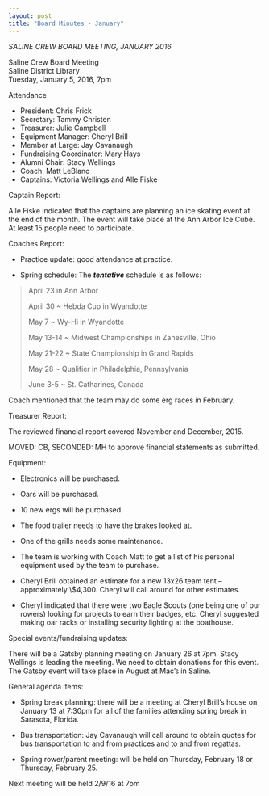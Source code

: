 ```yaml
---
layout: post  
title: "Board Minutes - January"
---
```


*SALINE CREW BOARD MEETING, JANUARY 2016*

Saline Crew Board Meeting  
Saline District Library  
Tuesday, January 5, 2016, 7pm

Attendance

-   President: Chris Frick
-   Secretary: Tammy Christen
-   Treasurer: Julie Campbell
-   Equipment Manager: Cheryl Brill
-   Member at Large: Jay Cavanaugh
-   Fundraising Coordinator: Mary Hays
-   Alumni Chair: Stacy Wellings
-   Coach: Matt LeBlanc
-   Captains: Victoria Wellings and Alle Fiske

Captain Report:

Alle Fiske indicated that the captains are planning an ice skating event
at the end of the month. The event will take place at the Ann Arbor Ice
Cube. At least 15 people need to participate.

Coaches Report:

-   Practice update: good attendance at practice.

-   Spring schedule: The ***tentative*** schedule is as follows:

> April 23 in Ann Arbor
>
> April 30 ~ Hebda Cup in Wyandotte
>
> May 7 ~ Wy-Hi in Wyandotte
>
> May 13-14 ~ Midwest Championships in Zanesville, Ohio
>
> May 21-22 ~ State Championship in Grand Rapids
>
> May 28 ~ Qualifier in Philadelphia, Pennsylvania
>
> June 3-5 ~ St. Catharines, Canada

Coach mentioned that the team may do some erg races in February.

Treasurer Report:

The reviewed financial report covered November and December, 2015.

MOVED: CB, SECONDED: MH to approve financial statements as submitted.

Equipment:

-   Electronics will be purchased.

-   Oars will be purchased.

-   10 new ergs will be purchased.

-   The food trailer needs to have the brakes looked at.

-   One of the grills needs some maintenance.

-   The team is working with Coach Matt to get a list of his personal
    equipment used by the team to purchase.

-   Cheryl Brill obtained an estimate for a new 13x26 team tent –
    approximately \\\$4,300. Cheryl will call around for
    other estimates.

-   Cheryl indicated that there were two Eagle Scouts (one being one of
    our rowers) looking for projects to earn their badges, etc. Cheryl
    suggested making oar racks or installing security lighting at
    the boathouse.

Special events/fundraising updates:

There will be a Gatsby planning meeting on January 26 at 7pm. Stacy
Wellings is leading the meeting. We need to obtain donations for this
event. The Gatsby event will take place in August at Mac’s in Saline.

General agenda items:

-   Spring break planning: there will be a meeting at Cheryl Brill’s
    house on January 13 at 7:30pm for all of the families attending
    spring break in Sarasota, Florida.

-   Bus transportation: Jay Cavanaugh will call around to obtain quotes
    for bus transportation to and from practices and to and
    from regattas.

-   Spring rower/parent meeting: will be held on Thursday, February 18
    or Thursday, February 25.

Next meeting will be held 2/9/16 at 7pm
